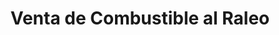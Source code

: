 ---
title: "Venta de Combustible al Raleo"
url: /santiago-de-andamarca/venta-de-combustible-al-raleo/
shop: combustible
---